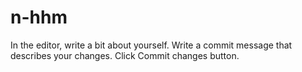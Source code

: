 # n-hhm
In the editor, write a bit about yourself.
Write a commit message that describes your changes.
Click Commit changes button.
